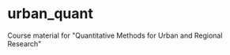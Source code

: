 urban_quant
===========

Course material for "Quantitative Methods for Urban and Regional Research"
